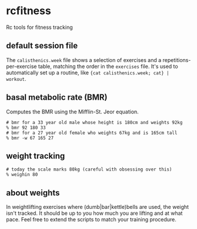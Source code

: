 # rcfitness

Rc tools for fitness tracking

## default session file

The `calisthenics.week` file shows a selection of exercises and a
repetitions-per-exercise table, matching the order in the `exercises`
file.  It's used to automatically set up a routine, like `{cat calisthenics.week; cat} | workout`.

## basal metabolic rate (BMR)

Computes the BMR using the Mifflin-St. Jeor equation.

	# bmr for a 33 year old male whose height is 180cm and weights 92kg
	% bmr 92 180 33
	# bmr for a 27 year old female who weights 67kg and is 165cm tall
	% bmr -w 67 165 27

## weight tracking

	# today the scale marks 80kg (careful with obsessing over this)
	% weighin 80

## about weights

In weightlifting exercises where (dumb|bar|kettle)bells are used, the
weight isn't tracked.  It should be up to you how much you are lifting
and at what pace.  Feel free to extend the scripts to match your
training procedure.
